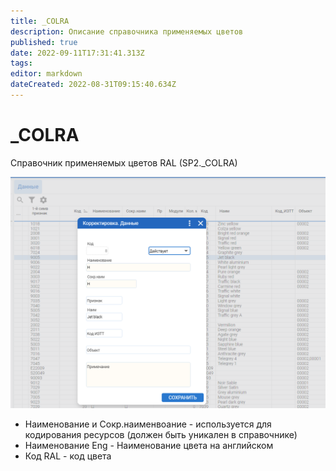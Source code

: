```yaml
---
title: _COLRA
description: Описание справочника применяемых цветов
published: true
date: 2022-09-11T17:31:41.313Z
tags: 
editor: markdown
dateCreated: 2022-08-31T09:15:40.634Z
---
```


# \_COLRA

Справочник применяемых цветов RAL (SP2.\_COLRA)

![](<../../assets/image (694).png>)

* Наименование и Сокр.наименвоание - используется для кодирования ресурсов (должен быть уникален в справочнике)
* Наименование Eng - Наименование цвета на английском
* Код RAL - код цвета
